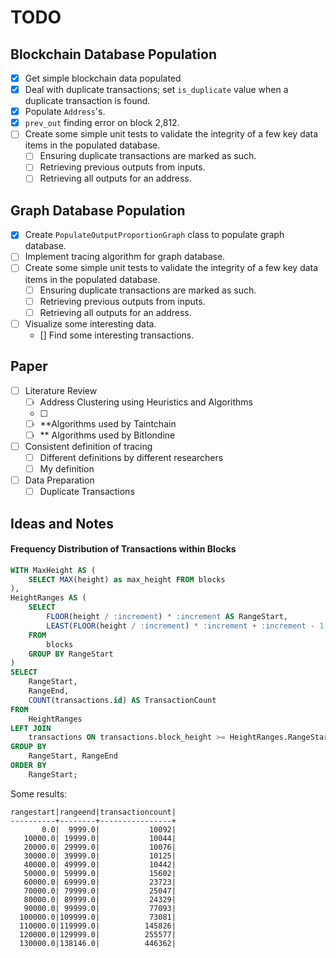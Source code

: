 # TODO
## Blockchain Database Population
- [x] Get simple blockchain data populated
- [x] Deal with duplicate transactions; set `is_duplicate` value when a duplicate transaction is found.
- [x] Populate `Address`'s.
- [x] `prev_out` finding error on block 2,812.
- [ ] Create some simple unit tests to validate the integrity of a few key data items in the populated database.
    - [ ] Ensuring duplicate transactions are marked as such.
    - [ ] Retrieving previous outputs from inputs.
    - [ ] Retrieving all outputs for an address.
## Graph Database Population
- [x] Create `PopulateOutputProportionGraph` class to populate graph database.
- [ ] Implement tracing algorithm for graph database.
- [ ] Create some simple unit tests to validate the integrity of a few key data items in the populated database.
    - [ ] Ensuring duplicate transactions are marked as such.
    - [ ] Retrieving previous outputs from inputs.
    - [ ] Retrieving all outputs for an address.
- [ ] Visualize some interesting data.
    - [] Find some interesting transactions.

## Paper
- [ ] Literature Review
    - [ ] Address Clustering using Heuristics and Algorithms
    - [ ] 
    - [ ] **Algorithms used by Taintchain
    - [ ] ** Algorithms used by BitIondine
- [ ] Consistent definition of tracing
    - [ ] Different definitions by different researchers
    - [ ] My definition
- [ ] Data Preparation
    - [ ] Duplicate Transactions

## Ideas and Notes
#### Frequency Distribution of Transactions within Blocks
<!-- TODO: -->
```sql
WITH MaxHeight AS (
    SELECT MAX(height) as max_height FROM blocks
),
HeightRanges AS (
    SELECT
        FLOOR(height / :increment) * :increment AS RangeStart,
        LEAST(FLOOR(height / :increment) * :increment + :increment - 1, (SELECT max_height FROM MaxHeight)) AS RangeEnd
    FROM
        blocks
    GROUP BY RangeStart
)
SELECT
    RangeStart,
    RangeEnd,
    COUNT(transactions.id) AS TransactionCount
FROM
    HeightRanges
LEFT JOIN
    transactions ON transactions.block_height >= HeightRanges.RangeStart AND transactions.block_height <= HeightRanges.RangeEnd
GROUP BY
    RangeStart, RangeEnd
ORDER BY
    RangeStart;
```

Some results:
```
rangestart|rangeend|transactioncount|
----------+--------+----------------+
       0.0|  9999.0|           10092|
   10000.0| 19999.0|           10044|
   20000.0| 29999.0|           10076|
   30000.0| 39999.0|           10125|
   40000.0| 49999.0|           10442|
   50000.0| 59999.0|           15602|
   60000.0| 69999.0|           23723|
   70000.0| 79999.0|           25047|
   80000.0| 89999.0|           24329|
   90000.0| 99999.0|           77093|
  100000.0|109999.0|           73081|
  110000.0|119999.0|          145826|
  120000.0|129999.0|          255577|
  130000.0|138146.0|          446362|
```
